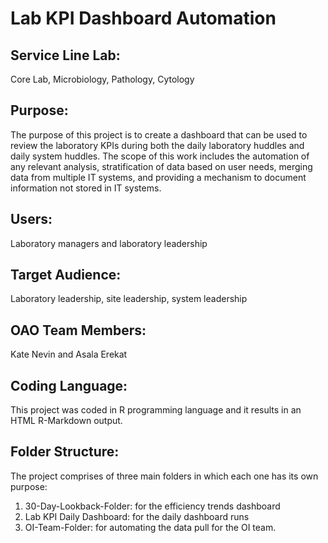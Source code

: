 # Lab KPI Dashboard Automation

## Service Line	Lab:
Core Lab, Microbiology, Pathology, Cytology

## Purpose:
The purpose of this project is to create a dashboard that can be used to review the laboratory KPIs during both the daily laboratory huddles and daily system huddles.
The scope of this work includes the automation of any relevant analysis, stratification of data based on user needs, merging data from multiple IT systems, and providing a mechanism to document information not stored in IT systems.

## Users:
Laboratory managers and laboratory leadership

## Target Audience:
Laboratory leadership, site leadership, system leadership

## OAO Team Members:
Kate Nevin and Asala Erekat

## Coding Language:
This project was coded in R programming language and it results in an HTML R-Markdown output.

## Folder Structure:
The project comprises of three main folders in which each one has its own purpose:
1) 30-Day-Lookback-Folder: for the efficiency trends dashboard
2) Lab KPI Daily Dashboard: for the daily dashboard runs
3) OI-Team-Folder: for automating the data pull for the OI team.


